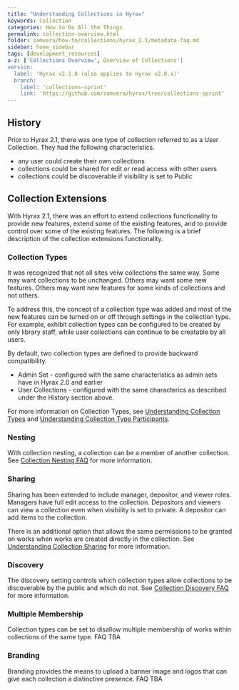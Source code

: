 ```yaml
---
title: "Understanding Collections in Hyrax"
keywords: Collection
categories: How to Do All the Things
permalink: collection-overview.html
folder: samvera/how-to/collections/hyrax_2.1/metadata-faq.md
sidebar: home_sidebar
tags: [development_resources]
a-z: ['Collections Overview', Overview of Collections']
version:
  label: 'Hyrax v2.1.0 (also applies to Hyrax v2.0.x)'
  branch:
    label: 'collections-sprint'
    link: 'https://github.com/samvera/hyrax/tree/collections-sprint'
---
```


## History

Prior to Hyrax 2.1, there was one type of collection referred to as a User Collection.  They had the following characteristics.

* any user could create their own collections
* collections could be shared for edit or read access with other users
* collections could be discoverable if visibility is set to Public

## Collection Extensions

With Hyrax 2.1, there was an effort to extend collections functionality to provide new features, extend some of the existing features, and to provide control over some of the existing features.  The following is a brief description of the collection extensions functionality.

### Collection Types

It was recognized that not all sites veiw collections the same way.  Some may want collections to be unchanged.  Others may want some new features.  Others may want new features for some kinds of collections and not others.  

To address this, the concept of a collection type was added and most of the new features can be turned on or off through settings in the collection type.  For example, exhibit collection types can be configured to be created by only library staff, while user collections can continue to be creatable by all users.

By default, two collection types are defined to provide backward compatibility.

* Admin Set - configured with the same characteristics as admin sets have in Hyrax 2.0 and earlier
* User Collections - configured with the same characterics as described under the History section above.

For more information on Collection Types, see [Understanding Collection Types](collection-types.html) and [Understanding Collection Type Participants](collection-type-participants.html).

### Nesting

With collection nesting, a collection can be a member of another collection.  See [Collection Nesting FAQ](collection-nesting-faq.html) for more information.

### Sharing

Sharing has been extended to include manager, depositor, and viewer roles.  Managers have full edit access to the collection.  Depositors and viewers can view a collection even when visibility is set to private.  A depositor can add items to the collection.

There is an additional option that allows the same permissions to be granted on works when works are created directly in the collection.  See [Understanding Collection Sharing](collection-sharing.html) for more information.

### Discovery

The discovery setting controls which collection types allow collections to be discoverable by the public and which do not.  See [Collection Discovery FAQ](collection-discovery-faq.html) for more information. 

### Multiple Membership

Collection types can be set to disallow multiple membership of works within collections of the same type.  FAQ TBA

### Branding

Branding provides the means to upload a banner image and logos that can give each collection a distinctive presence.  FAQ TBA
